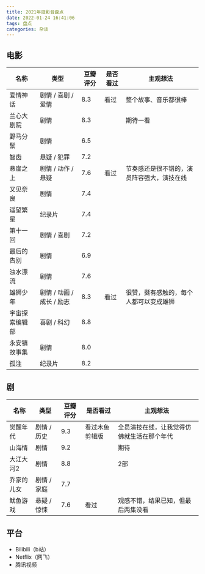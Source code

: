 ```yaml
---
title: 2021年度影音盘点
date: 2022-01-24 16:41:06
tags: 盘点
categories: 杂谈
---
```


## 电影

| 名称           | 类型                      | 豆瓣评分 | 是否看过 | 主观想法                                   |
| -------------- | ------------------------- | -------- | -------- | ------------------------------------------ |
| 爱情神话       | 剧情 / 喜剧 / 爱情        | 8.3      | 看过     | 整个故事、音乐都很棒                       |
| 兰心大剧院     | 剧情                      | 8.3      |          | 期待一看                                   |
| 野马分鬃       | 剧情                      | 6.5      |          |                                            |
| 智齿           | 悬疑 / 犯罪               | 7.2      |          |                                            |
| 悬崖之上       | 剧情 / 动作 / 悬疑        | 7.6      | 看过     | 节奏感还是很不错的，演员阵容强大，演技在线 |
| 又见奈良       | 剧情                      | 7.4      |          |                                            |
| 遥望繁星       | 纪录片                    | 7.4      |          |                                            |
| 第十一回       | 剧情 / 喜剧               | 7.2      |          |                                            |
| 最后的告别     | 剧情                      | 6.9      |          |                                            |
| 浊水漂流       | 剧情                      | 7.6      |          |                                            |
| 雄狮少年       | 剧情 / 动画 / 成长 / 励志 | 8.3      | 看过     | 很赞，挺有感触的，每个人都可以变成雄狮     |
| 宇宙探索编辑部 | 喜剧 / 科幻               | 8.8      |          |                                            |
| 永安镇故事集   | 剧情                      | 8.0      |          |                                            |
| 孤注           | 纪录片                    | 8.2      |          |                                            |

## 剧

| 名称       | 类型        | 豆瓣评分 | 是否看过       | 主观想法                                   |
| ---------- | ----------- | -------- | -------------- | ------------------------------------------ |
| 觉醒年代   | 剧情 / 历史 | 9.3      | 看过木鱼剪辑版 | 全员演技在线，让我觉得仿佛就生活在那个年代 |
| 山海情     | 剧情        | 9.2      |                | 期待                                       |
| 大江大河2  | 剧情        | 8.8      |                | 2部                                        |
| 乔家的儿女 | 剧情 / 家庭 | 7.7      |                |                                            |
| 鱿鱼游戏   | 悬疑 / 惊悚 | 7.6      | 看过           | 观感不错，结果已知，但最后两集没看         |

## 平台

- Bilibili（b站）
- Netflix（网飞）
- 腾讯视频
